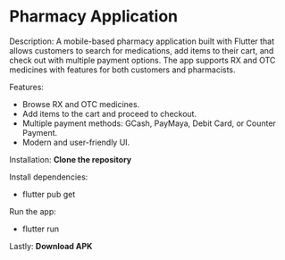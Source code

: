 # Pharmacy Application

Description: 
A mobile-based pharmacy application built with Flutter that allows customers to search for medications, add items to their cart, 
and check out with multiple payment options. The app supports RX and OTC medicines with features for both customers and pharmacists.

Features:
- Browse RX and OTC medicines.
- Add items to the cart and proceed to checkout.
- Multiple payment methods: GCash, PayMaya, Debit Card, or Counter Payment.
- Modern and user-friendly UI.

Installation:
**Clone the repository**

Install dependencies:
- flutter pub get

Run the app:
- flutter run

Lastly:
**Download APK**
